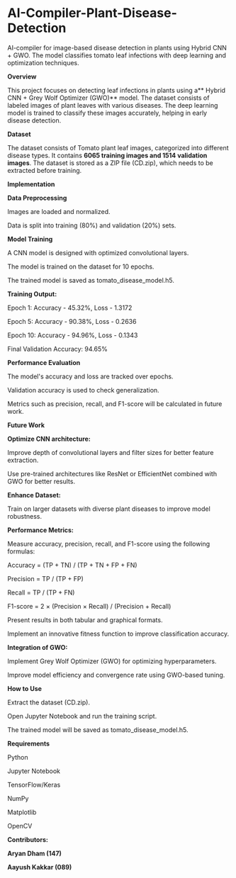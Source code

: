 # AI-Compiler-Plant-Disease-Detection
AI-compiler for image-based disease detection in plants using Hybrid CNN + GWO. The model classifies tomato leaf infections with deep learning and optimization techniques.


**Overview**

This project focuses on detecting leaf infections in plants using a** Hybrid CNN + Grey Wolf Optimizer (GWO)** model. The dataset consists of labeled images of plant leaves with various diseases. The deep learning model is trained to classify these images accurately, helping in early disease detection.



**Dataset**

The dataset consists of Tomato plant leaf images, categorized into different disease types. It contains **6065 training images and 1514 validation images**. The dataset is stored as a ZIP file (CD.zip), which needs to be extracted before training.



**Implementation**

**Data Preprocessing**

Images are loaded and normalized.

Data is split into training (80%) and validation (20%) sets.


**Model Training**

A CNN model is designed with optimized convolutional layers.

The model is trained on the dataset for 10 epochs.

The trained model is saved as tomato_disease_model.h5.


**Training Output:**

Epoch 1: Accuracy - 45.32%, Loss - 1.3172

Epoch 5: Accuracy - 90.38%, Loss - 0.2636

Epoch 10: Accuracy - 94.96%, Loss - 0.1343

Final Validation Accuracy: 94.65%


**Performance Evaluation**

The model's accuracy and loss are tracked over epochs.

Validation accuracy is used to check generalization.

Metrics such as precision, recall, and F1-score will be calculated in future work.



**Future Work**

**Optimize CNN architecture:**

Improve depth of convolutional layers and filter sizes for better feature extraction.

Use pre-trained architectures like ResNet or EfficientNet combined with GWO for better results.


**Enhance Dataset:**

Train on larger datasets with diverse plant diseases to improve model robustness.


**Performance Metrics:**

Measure accuracy, precision, recall, and F1-score using the following formulas:

Accuracy = (TP + TN) / (TP + TN + FP + FN)

Precision = TP / (TP + FP)

Recall = TP / (TP + FN)

F1-score = 2 × (Precision × Recall) / (Precision + Recall)

Present results in both tabular and graphical formats.

Implement an innovative fitness function to improve classification accuracy.


**Integration of GWO:**

Implement Grey Wolf Optimizer (GWO) for optimizing hyperparameters.

Improve model efficiency and convergence rate using GWO-based tuning.


**How to Use**

Extract the dataset (CD.zip).

Open Jupyter Notebook and run the training script.

The trained model will be saved as tomato_disease_model.h5.



**Requirements**

Python

Jupyter Notebook

TensorFlow/Keras

NumPy

Matplotlib

OpenCV




**Contributors:**

**Aryan Dham (147)**

**Aayush Kakkar (089)**
